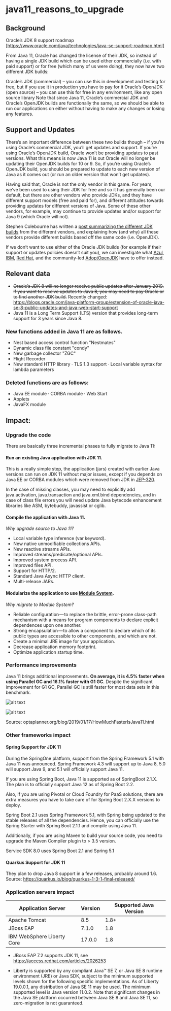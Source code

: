 # java11_reasons_to_upgrade

## Background

Oracle’s JDK 8 support roadmap [https://www.oracle.com/java/technologies/java-se-support-roadmap.html]

From Java 11, Oracle has changed the license of their JDK, so instead of having a single JDK build which can be used either commercially (i.e. with paid support) or for free (which many of us were doing), they now have two different JDK builds:

Oracle’s JDK (commercial) – you can use this in development and testing for free, but if you use it in production you have to pay for it
Oracle’s OpenJDK (open source) – you can use this for free in any environment, like any open source library
Note that since Java 11, Oracle’s commercial JDK and Oracle’s OpenJDK builds are functionally the same, so we should be able to run our applications on either without having to make any changes or losing any features.

## Support and Updates

There’s an important difference between these two builds though – if you’re using Oracle’s commercial JDK, you’ll get updates and support.  If you’re using Oracle’s OpenJDK build, Oracle won’t be providing updates to past versions. What this means is now Java 11 is out Oracle will no longer be updating their OpenJDK builds for 10 or 9. So, if you’re using Oracle’s OpenJDK build, you should be prepared to update to each new version of Java as it comes out (or run an older version that won’t get updates).

Having said that, Oracle is not the only vendor in this game.  For years, we’ve been used to using their JDK for free and so it has generally been our default, but there are other vendors who provide JDKs, and they have different support models (free and paid for), and different attitudes towards providing updates for different versions of Java.  Some of these other vendors, for example, may continue to provide updates and/or support for Java 9 (which Oracle will not).

Stephen Colebourne has written a [post summarizing the different JDK builds](https://blog.joda.org/2018/09/time-to-look-beyond-oracles-jdk.html?m=1) from the different vendors, and explaining how (and why) all these vendors provide different builds based off the same code (i.e. OpenJDK).

If we don’t want to use either of the Oracle JDK builds (for example if their support or updates policies doesn’t suit you), we can investigate what [Azul](https://www.azul.com/products/zulu-enterprise/), [IBM](https://developer.ibm.com/javasdk/support/lifecycle/), [Red Hat](https://access.redhat.com/articles/1299013), and the community-led [AdoptOpenJDK](https://adoptopenjdk.net/) have to offer instead.

## Relevant data

- ~~Oracle’s JDK 8 will no longer receive public updates after January 2019. If you want to receive updates to Java 8, you may need to pay Oracle or to find another JDK build.~~ Recently changed: https://blogs.oracle.com/java-platform-group/extension-of-oracle-java-se-8-public-updates-and-java-web-start-support
- Java 11 is a Long Term Support (LTS) version that provides long-term support for 3 years since Java 8.

### New functions added in Java 11 are as follows.
- Nest based access control function "Nestmates"
- Dynamic class file constant "condy"
- New garbage collector "ZGC"
- Flight Recorder
- New standard HTTP library · TLS 1.3 support · Local variable syntax for lambda parameters

### Deleted functions are as follows:

- Java EE module · CORBA module · Web Start
- Applets
- JavaFX module

## Impact:
### Upgrade the code
There are basically three incremental phases to fully migrate to Java 11:

#### Run an existing Java application with JDK 11.
This is a really simple step, the application (jars) created with earlier Java versions can run on JDK 11 without major issues, except if you depends on Java EE or CORBA modules which were removed from JDK in [JEP-320](http://openjdk.java.net/jeps/320).

In the case of missing classes, you may need to explicitly add java.activation, java.transaction and java.xml.bind dependencies, and in case of class file errors you will need update Java bytecode enhancement libraries like ASM, bytebuddy, javassist or cglib.

#### Compile the application with Java 11.
*Why upgrade source to Java 11?*

- Local variable type inference (var keyword).
- New native unmodifiable collections APIs.
- New reactive streams APIs.
- Improved streams/predicate/optional APIs.
- Improved system process API.
- Improved files API.
- Support for HTTP/2.
- Standard Java Async HTTP client.
- Multi-release JARs.

#### Modularize the application to use [Module System](http://openjdk.java.net/projects/jigsaw/spec/).
*Why migrate to Module System?*

- Reliable configuration — to replace the brittle, error-prone class-path mechanism with a means for program components to declare explicit dependences upon one another.
- Strong encapsulation — to allow a component to declare which of its public types are accessible to other components, and which are not.
- Create a minimal JRE image for your application.
- Decrease application memory footprint.
- Optimize application startup time.

### Performance improvements

Java 11 brings additional improvements. **On average, it is 4.5% faster when using Parallel GC and 16.1% faster with G1 GC**. Despite the significant improvement for G1 GC, Parallel GC is still faster for most data sets in this benchmark.

![alt text](https://www.optaplanner.org/blog/2019/01/17/Java8VsJava11usingParallelGC.svg)

![alt text](https://www.optaplanner.org/blog/2019/01/17/Java8VsJava11usingG1GC.svg)

Source: optaplanner.org/blog/2019/01/17/HowMuchFasterIsJava11.html

### Other frameworks impact
#### Spring Support for JDK 11
During the SpringOne platform, support from the Spring Framework 5.1 with Java 11 was announced. Spring Framework 4.3 will support up to Java 8, 5.0 will support Java 9, and 5.1 will officially support Java 11.

If you are using Spring Boot, Java 11 is supported as of SpringBoot 2.1.X. The plan is to officially support Java 12 as of Spring Boot 2.2.

Also, if you are using Pivotal or Cloud Foundry for PaaS solutions, there are extra measures you have to take care of for Spring Boot 2.X.X versions to deploy.

Spring Boot 2.1 uses Spring Framework 5.1, with Spring being updated to the stable releases of all the dependencies. Hence, you can officially use the Spring Starter with Spring Boot 2.1.1 and compile using Java 11.

Additionally, if you are using Maven to build your source code, you need to upgrade the Maven Compiler plugin to > 3.5 version.

Service SDK 8.0 uses Spring Boot 2.1 and Spring 5.1

#### Quarkus Support for JDK 11
They plan to drop Java 8 support in a few releases, probably around 1.6. Source: https://quarkus.io/blog/quarkus-1-3-1-final-released/

### Application servers impact

| Application Server  | Version  | Supported Java Version  |  
|----------------------------|----------|------|
| Apache Tomcat              | 8.5      | 1.8+ | 
| JBoss EAP                  | 7.1.0    | 1.8  |  
| IBM WebSphere Liberty Core | 17.0.0   | 1.8  |  


- JBoss EAP 7.2 supports JDK 11, see https://access.redhat.com/articles/2026253

- Liberty is supported by any compliant Java™ SE 7, or Java SE 8 runtime environment (JRE) or Java SDK, subject to the minimum supported levels shown for the following specific implementations.
As of Liberty 19.0.0.1, any distribution of Java SE 11 may be used. The minimum supported level is Java version 11.0.2. Note that significant changes in the Java SE platform occurred between Java SE 8 and Java SE 11, so zero-migration is not guaranteed.
